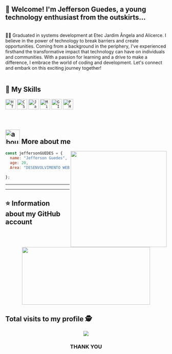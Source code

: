 ## 👋 Welcome! I'm Jefferson Guedes, a young technology enthusiast from the outskirts...
 </br>

<div>
👨‍🎓 Graduated in systems development at Etec Jardim Ângela and Alicerce.
I believe in the power of technology to break barriers and create opportunities. Coming from a background in the periphery, I've experienced firsthand the transformative impact that technology can have on individuals and communities. With a passion for learning and a drive to make a difference, I embrace the world of coding and development. Let's connect and embark on this exciting journey together!
</div><br>

## 🚀 My Skills

<code><img height="32" src="https://img.shields.io/badge/HTML5-E34F26?style=for-the-badge&logo=html5&logoColor=white" alt="HTML"/></code></code>
<code><img height="32" src="https://img.shields.io/badge/CSS3-1572B6?style=for-the-badge&logo=css3&logoColor=white" alt="CSS"/></code>
<code><img height="32" src="https://img.shields.io/badge/JavaScript-323330?style=for-the-badge&logo=javascript&logoColor=F7DF1E" alt="Javascript"/></code>
<code><img height="32" src="https://img.shields.io/badge/Microsoft_SQL_Server-CC2927?style=for-the-badge&logo=microsoft-sql-server&logoColor=white" alt="Microsoft_SQL_Server"/></code>
<code><img height="32" src="https://img.shields.io/badge/GIT-E44C30?style=for-the-badge&logo=git&logoColor=white" alt="GIT"/></code>
<code><img height="32" src="https://img.shields.io/badge/PHP-6441a5?style=for-the-badge&logo=PHP&logoColor=white" target="_blank" alt="PHP"/></code>

<img >


<br/>
<br/>





## <img width="45" alt="about" src="https://raw.github.com/elizarov/elizarov/master/about.png"> More about me
<img align="right" width="300" src="https://i.pinimg.com/originals/cd/b8/95/cdb89580457caa7d13c4384a3d1a367c.gif" />


```JavaScript
const jeffersonGUEDES = {
  name: "Jefferson Guedes",
  age: 20,
  Area: "DESENVOLVIMENTO WEB"
  
};
```

----



---

## ⭐ Information about my GitHub account

<div align="center">

  <img height="180em" width="400em" src="https://github-readme-stats.vercel.app/api/top-langs/?username=JGueedeS&layout=compact&langs_count=7&theme=dracula"/>
</div>
 <p align="center"> 

 ## Total visits to my profile :detective: <br>
 <p align="center"> 
   <img alingn="center" src="https://profile-counter.glitch.me/JGueedeS/count.svg" />
 </p>

</p> 

<div>
  <h3 align="center">THANK YOU</h3></br>
</div>
